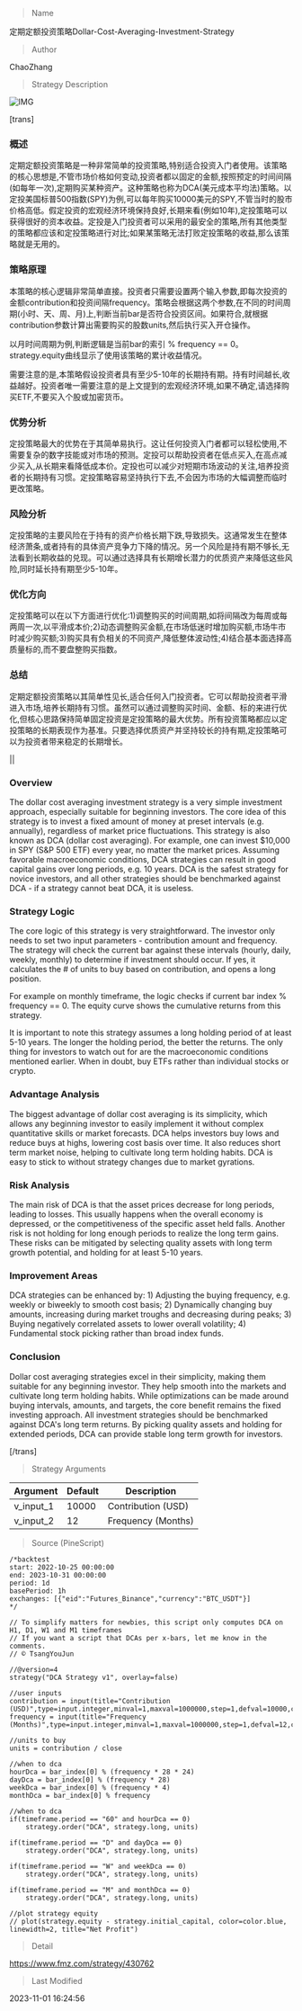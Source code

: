 
> Name

定期定额投资策略Dollar-Cost-Averaging-Investment-Strategy

> Author

ChaoZhang

> Strategy Description

![IMG](https://www.fmz.com/upload/asset/18a69f8370ec501e1f9.png)

[trans]


### 概述

定期定额投资策略是一种非常简单的投资策略,特别适合投资入门者使用。该策略的核心思想是,不管市场价格如何变动,投资者都以固定的金额,按照预定的时间间隔(如每年一次),定期购买某种资产。这种策略也称为DCA(美元成本平均法)策略。以定投美国标普500指数(SPY)为例,可以每年购买10000美元的SPY,不管当时的股市价格高低。假定投资的宏观经济环境保持良好,长期来看(例如10年),定投策略可以获得很好的资本收益。定投是入门投资者可以采用的最安全的策略,所有其他类型的策略都应该和定投策略进行对比;如果某策略无法打败定投策略的收益,那么该策略就是无用的。

### 策略原理

本策略的核心逻辑非常简单直接。投资者只需要设置两个输入参数,即每次投资的金额contribution和投资间隔frequency。策略会根据这两个参数,在不同的时间周期(小时、天、周、月)上,判断当前bar是否符合投资区间。如果符合,就根据contribution参数计算出需要购买的股数units,然后执行买入开仓操作。

以月时间周期为例,判断逻辑是当前bar的索引 % frequency == 0。 strategy.equity曲线显示了使用该策略的累计收益情况。

需要注意的是,本策略假设投资者具有至少5-10年的长期持有期。持有时间越长,收益越好。投资者唯一需要注意的是上文提到的宏观经济环境,如果不确定,请选择购买ETF,不要买入个股或加密货币。

### 优势分析

定投策略最大的优势在于其简单易执行。这让任何投资入门者都可以轻松使用,不需要复杂的数字技能或对市场的预测。定投可以帮助投资者在低点买入,在高点减少买入,从长期来看降低成本价。定投也可以减少对短期市场波动的关注,培养投资者的长期持有习惯。定投策略容易坚持执行下去,不会因为市场的大幅调整而临时更改策略。

### 风险分析

定投策略的主要风险在于持有的资产价格长期下跌,导致损失。这通常发生在整体经济萧条,或者持有的具体资产竞争力下降的情况。另一个风险是持有期不够长,无法看到长期收益的兑现。可以通过选择具有长期增长潜力的优质资产来降低这些风险,同时延长持有期至少5-10年。

### 优化方向

定投策略可以在以下方面进行优化:1)调整购买的时间周期,如将间隔改为每周或每两周一次,以平滑成本价;2)动态调整购买金额,在市场低迷时增加购买额,市场牛市时减少购买额;3)购买具有负相关的不同资产,降低整体波动性;4)结合基本面选择高质量标的,而不要盘整购买指数。

### 总结

定期定额投资策略以其简单性见长,适合任何入门投资者。它可以帮助投资者平滑进入市场,培养长期持有习惯。虽然可以通过调整购买时间、金额、标的来进行优化,但核心思路保持简单固定投资是定投策略的最大优势。所有投资策略都应以定投策略的长期表现作为基准。只要选择优质资产并坚持较长的持有期,定投策略可以为投资者带来稳定的长期增长。

||

### Overview

The dollar cost averaging investment strategy is a very simple investment approach, especially suitable for beginning investors. The core idea of this strategy is to invest a fixed amount of money at preset intervals (e.g. annually), regardless of market price fluctuations. This strategy is also known as DCA (dollar cost averaging). For example, one can invest $10,000 in SPY (S&P 500 ETF) every year, no matter the market prices. Assuming favorable macroeconomic conditions, DCA strategies can result in good capital gains over long periods, e.g. 10 years. DCA is the safest strategy for novice investors, and all other strategies should be benchmarked against DCA - if a strategy cannot beat DCA, it is useless.

### Strategy Logic

The core logic of this strategy is very straightforward. The investor only needs to set two input parameters - contribution amount and frequency. The strategy will check the current bar against these intervals (hourly, daily, weekly, monthly) to determine if investment should occur. If yes, it calculates the # of units to buy based on contribution, and opens a long position. 

For example on monthly timeframe, the logic checks if current bar index % frequency == 0. The equity curve shows the cumulative returns from this strategy.

It is important to note this strategy assumes a long holding period of at least 5-10 years. The longer the holding period, the better the returns. The only thing for investors to watch out for are the macroeconomic conditions mentioned earlier. When in doubt, buy ETFs rather than individual stocks or crypto.

### Advantage Analysis

The biggest advantage of dollar cost averaging is its simplicity, which allows any beginning investor to easily implement it without complex quantitative skills or market forecasts. DCA helps investors buy lows and reduce buys at highs, lowering cost basis over time. It also reduces short term market noise, helping to cultivate long term holding habits. DCA is easy to stick to without strategy changes due to market gyrations.

### Risk Analysis

The main risk of DCA is that the asset prices decrease for long periods, leading to losses. This usually happens when the overall economy is depressed, or the competitiveness of the specific asset held falls. Another risk is not holding for long enough periods to realize the long term gains. These risks can be mitigated by selecting quality assets with long term growth potential, and holding for at least 5-10 years.

### Improvement Areas

DCA strategies can be enhanced by: 1) Adjusting the buying frequency, e.g. weekly or biweekly to smooth cost basis; 2) Dynamically changing buy amounts, increasing during market troughs and decreasing during peaks; 3) Buying negatively correlated assets to lower overall volatility; 4) Fundamental stock picking rather than broad index funds.

### Conclusion

Dollar cost averaging strategies excel in their simplicity, making them suitable for any beginning investor. They help smooth into the markets and cultivate long term holding habits. While optimizations can be made around buying intervals, amounts, and targets, the core benefit remains the fixed investing approach. All investment strategies should be benchmarked against DCA's long term returns. By picking quality assets and holding for extended periods, DCA can provide stable long term growth for investors.

[/trans]

> Strategy Arguments



|Argument|Default|Description|
|----|----|----|
|v_input_1|10000|Contribution (USD)|
|v_input_2|12|Frequency (Months)|


> Source (PineScript)

``` pinescript
/*backtest
start: 2022-10-25 00:00:00
end: 2023-10-31 00:00:00
period: 1d
basePeriod: 1h
exchanges: [{"eid":"Futures_Binance","currency":"BTC_USDT"}]
*/

// To simplify matters for newbies, this script only computes DCA on H1, D1, W1 and M1 timeframes
// If you want a script that DCAs per x-bars, let me know in the comments.
// © TsangYouJun

//@version=4
strategy("DCA Strategy v1", overlay=false)

//user inputs
contribution = input(title="Contribution (USD)",type=input.integer,minval=1,maxval=1000000,step=1,defval=10000,confirm=false)
frequency = input(title="Frequency (Months)",type=input.integer,minval=1,maxval=1000000,step=1,defval=12,confirm=false)

//units to buy
units = contribution / close

//when to dca
hourDca = bar_index[0] % (frequency * 28 * 24)
dayDca = bar_index[0] % (frequency * 28)
weekDca = bar_index[0] % (frequency * 4)
monthDca = bar_index[0] % frequency

//when to dca
if(timeframe.period == "60" and hourDca == 0)
    strategy.order("DCA", strategy.long, units)
    
if(timeframe.period == "D" and dayDca == 0)
    strategy.order("DCA", strategy.long, units)
    
if(timeframe.period == "W" and weekDca == 0)
    strategy.order("DCA", strategy.long, units)
    
if(timeframe.period == "M" and monthDca == 0)
    strategy.order("DCA", strategy.long, units)

//plot strategy equity
// plot(strategy.equity - strategy.initial_capital, color=color.blue, linewidth=2, title="Net Profit")
```

> Detail

https://www.fmz.com/strategy/430762

> Last Modified

2023-11-01 16:24:56
